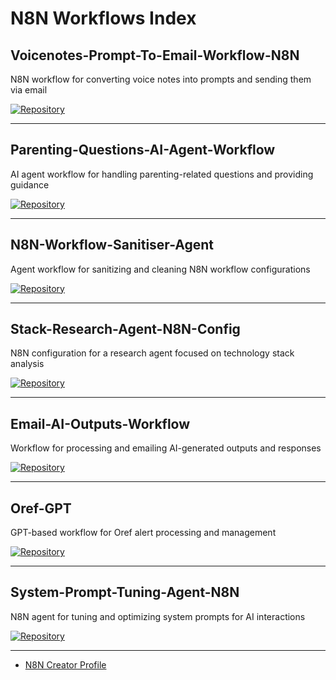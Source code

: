 # N8N Workflows Index

## Voicenotes-Prompt-To-Email-Workflow-N8N

N8N workflow for converting voice notes into prompts and sending them via email

[![Repository](https://img.shields.io/badge/Repository-Voicenotes-Prompt-To-Email-Workflow-N8N-blue?style=for-the-badge&logo=github)](https://github.com/danielrosehill/Voicenotes-Prompt-To-Email-Workflow-N8N)

---

## Parenting-Questions-AI-Agent-Workflow

AI agent workflow for handling parenting-related questions and providing guidance

[![Repository](https://img.shields.io/badge/Repository-Parenting-Questions-AI-Agent-Workflow-blue?style=for-the-badge&logo=github)](https://github.com/danielrosehill/Parenting-Questions-AI-Agent-Workflow)

---

## N8N-Workflow-Sanitiser-Agent

Agent workflow for sanitizing and cleaning N8N workflow configurations

[![Repository](https://img.shields.io/badge/Repository-N8N-Workflow-Sanitiser-Agent-blue?style=for-the-badge&logo=github)](https://github.com/danielrosehill/N8N-Workflow-Sanitiser-Agent)

---

## Stack-Research-Agent-N8N-Config

N8N configuration for a research agent focused on technology stack analysis

[![Repository](https://img.shields.io/badge/Repository-Stack-Research-Agent-N8N-Config-blue?style=for-the-badge&logo=github)](https://github.com/danielrosehill/Stack-Research-Agent-N8N-Config)

---

## Email-AI-Outputs-Workflow

Workflow for processing and emailing AI-generated outputs and responses

[![Repository](https://img.shields.io/badge/Repository-Email-AI-Outputs-Workflow-blue?style=for-the-badge&logo=github)](https://github.com/danielrosehill/Email-AI-Outputs-Workflow)

---

## Oref-GPT

GPT-based workflow for Oref alert processing and management

[![Repository](https://img.shields.io/badge/Repository-Oref-GPT-blue?style=for-the-badge&logo=github)](https://github.com/danielrosehill/Oref-GPT)

---

## System-Prompt-Tuning-Agent-N8N

N8N agent for tuning and optimizing system prompts for AI interactions

[![Repository](https://img.shields.io/badge/Repository-System-Prompt-Tuning-Agent-N8N-blue?style=for-the-badge&logo=github)](https://github.com/danielrosehill/System-Prompt-Tuning-Agent-N8N)

---

 
- [N8N Creator Profile](https://n8n.io/creators/danielrosehill/)

